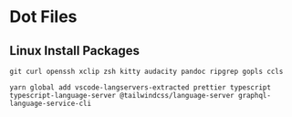 # Dot Files

## Linux Install Packages

`git curl openssh xclip zsh kitty audacity pandoc ripgrep gopls ccls`

`yarn global add vscode-langservers-extracted prettier typescript typescript-language-server @tailwindcss/language-server graphql-language-service-cli`

